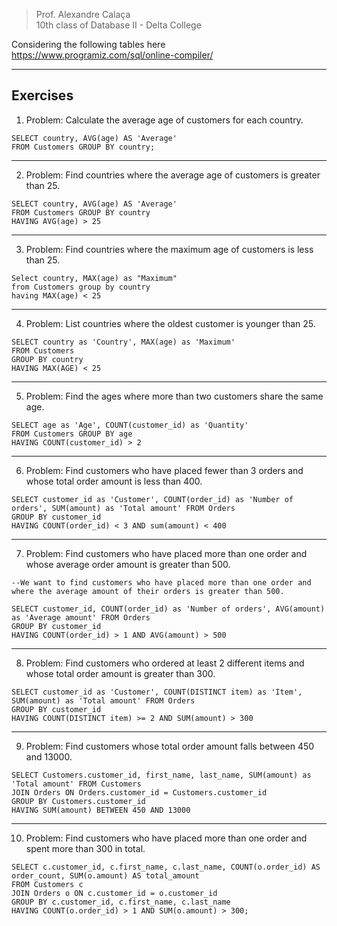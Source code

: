 > Prof. Alexandre Calaça  
> 10th class of Database II - Delta College

Considering the following tables here https://www.programiz.com/sql/online-compiler/

---

## Exercises
1. Problem: Calculate the average age of customers for each country.
```
SELECT country, AVG(age) AS 'Average'
FROM Customers GROUP BY country;
```
---

2. Problem: Find countries where the average age of customers is greater than 25.

```
SELECT country, AVG(age) AS 'Average'
FROM Customers GROUP BY country
HAVING AVG(age) > 25
```
---

3. Problem: Find countries where the maximum age of customers is less than 25.
```
Select country, MAX(age) as "Maximum"
from Customers group by country
having MAX(age) < 25
```
---

4. Problem: List countries where the oldest customer is younger than 25.
```
SELECT country as 'Country', MAX(age) as 'Maximum'
FROM Customers
GROUP BY country
HAVING MAX(AGE) < 25
```
---

5. Problem: Find the ages where more than two customers share the same age.
```
SELECT age as 'Age', COUNT(customer_id) as 'Quantity'
FROM Customers GROUP BY age
HAVING COUNT(customer_id) > 2
```
---

6. Problem: Find customers who have placed fewer than 3 orders and whose total order amount is less than 400.
```
SELECT customer_id as 'Customer', COUNT(order_id) as 'Number of orders', SUM(amount) as 'Total amount' FROM Orders
GROUP BY customer_id
HAVING COUNT(order_id) < 3 AND sum(amount) < 400
```
---

7. Problem: Find customers who have placed more than one order and whose average order amount is greater than 500.
```
--We want to find customers who have placed more than one order and where the average amount of their orders is greater than 500.

SELECT customer_id, COUNT(order_id) as 'Number of orders', AVG(amount) as 'Average amount' FROM Orders
GROUP BY customer_id
HAVING COUNT(order_id) > 1 AND AVG(amount) > 500
```
---


8. Problem: Find customers who ordered at least 2 different items and whose total order amount is greater than 300.
```
SELECT customer_id as 'Customer', COUNT(DISTINCT item) as 'Item', SUM(amount) as 'Total amount' FROM Orders
GROUP BY customer_id
HAVING COUNT(DISTINCT item) >= 2 AND SUM(amount) > 300
```
---

9. Problem: Find customers whose total order amount falls between 450 and 13000.
```
SELECT Customers.customer_id, first_name, last_name, SUM(amount) as 'Total amount' FROM Customers
JOIN Orders ON Orders.customer_id = Customers.customer_id
GROUP BY Customers.customer_id
HAVING SUM(amount) BETWEEN 450 AND 13000
```
---

10. Problem: Find customers who have placed more than one order and spent more than 300 in total.
```
SELECT c.customer_id, c.first_name, c.last_name, COUNT(o.order_id) AS order_count, SUM(o.amount) AS total_amount
FROM Customers c
JOIN Orders o ON c.customer_id = o.customer_id
GROUP BY c.customer_id, c.first_name, c.last_name
HAVING COUNT(o.order_id) > 1 AND SUM(o.amount) > 300;
```

